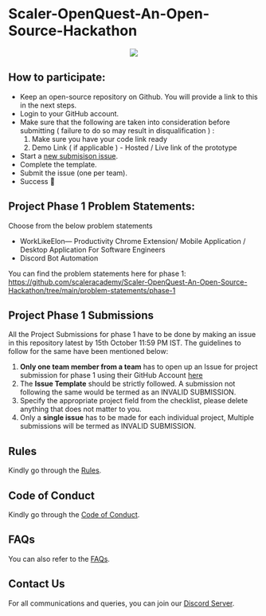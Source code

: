 # Scaler-OpenQuest-An-Open-Source-Hackathon


<a href="https://www.scaler.com/event/scaler-openquest-hackathon/">
  <p align="center">
    <img src="https://d2beiqkhq929f0.cloudfront.net/public_assets/assets/000/050/419/original/LP_Banner-100.webp?1695551810" />
  </p>
</a>

## How to participate:
- Keep an open-source repository on Github.  You will provide a link to this in the next steps.
- Login to your GitHub account. 
- Make sure that the following are taken into consideration before submitting ( failure to do so may result in disqualification ) : 
  1. Make sure you have your code link ready 
  3. Demo Link ( if applicable ) - Hosted / Live link of the prototype
- Start a [new submisison issue](https://github.com/scaleracademy/hackx-submissions/issues/new/choose).
- Complete the template. 
- Submit the issue (one per team). 
- Success 🎉


## Project Phase 1 Problem Statements:
Choose from the below problem statements
- WorkLikeElon— Productivity Chrome Extension/ Mobile Application / Desktop Application For Software Engineers
- Discord Bot Automation

You can find the problem statements here for phase 1: https://github.com/scaleracademy/Scaler-OpenQuest-An-Open-Source-Hackathon/tree/main/problem-statements/phase-1

## Project Phase 1 Submissions
All the Project Submissions for phase 1 have to be done by making an issue in this repository latest by 15th October 11:59 PM IST. The guidelines to follow for the same have been mentioned below:
1. **Only one team member from a team** has to open up an Issue for project submission for phase 1 using their GitHub Account [here](https://github.com/scaleracademy/Scaler-OpenQuest-An-Open-Source-Hackathon/issues/new)
2. The **Issue Template** should be strictly followed. A submission not following the same would be termed as an INVALID SUBMISSION.
3. Specify the appropriate project field from the checklist, please delete anything that does not matter to you.
4. Only a **single issue** has to be made for each individual project, Multiple submissions will be termed as INVALID SUBMISSION.

## Rules
Kindly go through the [Rules](https://github.com/scaleracademy/Scaler-OpenQuest-An-Open-Source-Hackathon/blob/main/rules.md).

## Code of Conduct
Kindly go through the [Code of Conduct](https://github.com/scaleracademy/Scaler-OpenQuest-An-Open-Source-Hackathon/blob/main/codeofconduct.md).

## FAQs
You can also refer to the [FAQs](https://github.com/scaleracademy/Scaler-OpenQuest-An-Open-Source-Hackathon/blob/main/faq.md).

## Contact Us
For all communications and queries, you can join our [Discord Server](https://bit.ly/ScalerDiscord).
